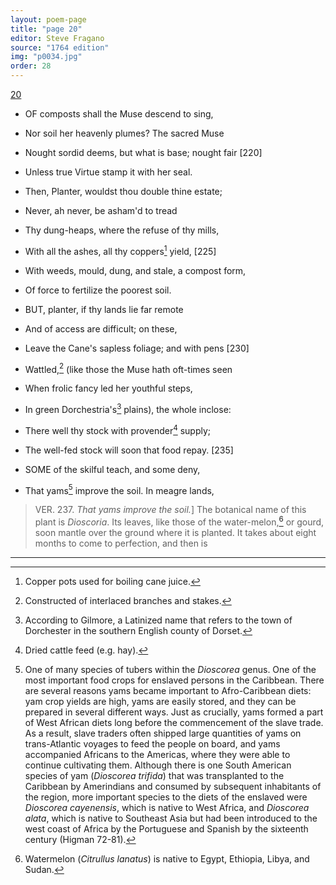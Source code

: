 ```yaml
---
layout: poem-page
title: "page 20"
editor: Steve Fragano
source: "1764 edition"
img: "p0034.jpg"
order: 28
---
```



[20]({{site.baseurl}}/images/{{page.img}})

- OF composts shall the Muse descend to sing,
- Nor soil her heavenly plumes? The sacred Muse
- Nought sordid deems, but what is base; nought fair [220]
- Unless true Virtue stamp it with her seal.
- Then, Planter, wouldst thou double thine estate;
- Never, ah never, be asham'd to tread
- Thy dung-heaps, where the refuse of thy mills,
- With all the ashes, all thy coppers[^f20n1] yield, [225]
- With weeds, mould, dung, and stale, a compost form,
- Of force to fertilize the poorest soil. 

- BUT, planter, if thy lands lie far remote
- And of access are difficult; on these,
- Leave the Cane's sapless foliage; and with pens [230]
- Wattled,[^f20n2] \(like those the Muse hath oft-times seen
- When frolic fancy led her youthful steps,
- In green Dorchestria's[^f20n3] plains\), the whole inclose:  
- There well thy stock with provender[^f20n4] supply;
- The well-fed stock will soon that food repay. [235]

- SOME of the skilful teach, and some deny, 
- That yams[^f20n5] improve the soil. In meagre lands,

> VER. 237. *That yams improve the soil.*\] The botanical name of this plant is *Dioscoria*. Its leaves, like those of the water-melon,[^f20n6] or gourd, soon mantle over the ground where it is planted. It takes about eight months to come to perfection, and then is


[^f20n1]: Copper pots used for boiling cane juice.

[^f20n2]: Constructed of interlaced branches and stakes. 

[^f20n3]: According to Gilmore, a Latinized name that refers to the town of Dorchester in the southern English county of Dorset. 

[^f20n4]: Dried cattle feed (e.g. hay).  

[^f20n5]: One of many species of tubers within the *Dioscorea* genus. One of the most important food crops for enslaved persons in the Caribbean. There are several reasons yams became important to Afro-Caribbean diets: yam crop yields are high, yams are easily stored, and they can be prepared in several different ways. Just as crucially, yams formed a part of West African diets long before the commencement of the slave trade. As a result, slave traders often shipped large quantities of yams on trans-Atlantic voyages to feed the people on board, and yams accompanied Africans to the Americas, where they were able to continue cultivating them. Although there is one South American species of yam (*Dioscorea trifida*) that was transplanted to the Caribbean by Amerindians and consumed by subsequent inhabitants of the region, more important species to the diets of the enslaved were *Dioscorea cayenensis*, which is native to West Africa, and *Dioscorea alata*, which is native to Southeast Asia but had been introduced to the west coast of Africa by the Portuguese and Spanish by the sixteenth century (Higman 72-81).  

[^f20n6]: Watermelon (*Citrullus lanatus*) is native to Egypt, Ethiopia, Libya, and Sudan.  

---
